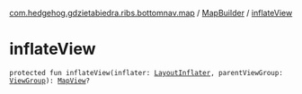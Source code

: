 [com.hedgehog.gdzietabiedra.ribs.bottomnav.map](../index.md) / [MapBuilder](index.md) / [inflateView](./inflate-view.md)

# inflateView

`protected fun inflateView(inflater: `[`LayoutInflater`](https://developer.android.com/reference/android/view/LayoutInflater.html)`, parentViewGroup: `[`ViewGroup`](https://developer.android.com/reference/android/view/ViewGroup.html)`): `[`MapView`](../-map-view/index.md)`?`